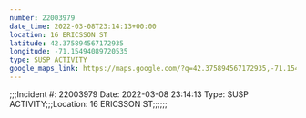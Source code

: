 ```yaml
---
number: 22003979
date_time: 2022-03-08T23:14:13+00:00
location: 16 ERICSSON ST
latitude: 42.375894567172935
longitude: -71.15494089720535
type: SUSP ACTIVITY
google_maps_link: https://maps.google.com/?q=42.375894567172935,-71.15494089720535
---
```


;;;Incident #: 22003979  Date: 2022-03-08 23:14:13   Type: SUSP ACTIVITY;;;Location: 16 ERICSSON ST;;;;;;
